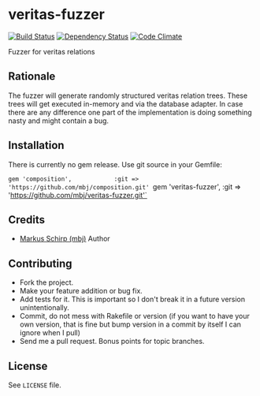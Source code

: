 veritas-fuzzer
==============

[![Build Status](https://secure.travis-ci.org/mbj/veritas-fuzzer.png?branch=master)](http://travis-ci.org/mbj/veritas-fuzzer)
[![Dependency Status](https://gemnasium.com/mbj/veritas-fuzzer.png)](https://gemnasium.com/mbj/veritas-fuzzer)
[![Code Climate](https://codeclimate.com/github/mbj/veritas-fuzzer.png)](https://codeclimate.com/github/mbj/veritas-fuzzer)

Fuzzer for veritas relations

Rationale
---------

The fuzzer will generate randomly structured veritas relation trees. These trees will get executed in-memory and via 
the database adapter. In case there are any difference one part of the implementation is doing something nasty and 
might contain a bug.

Installation
------------

There is currently no gem release. Use git source in your Gemfile:

`gem 'composition',            :git => 'https://github.com/mbj/composition.git'
`gem 'veritas-fuzzer', :git => 'https://github.com/mbj/veritas-fuzzer.git'`

Credits
-------

* [Markus Schirp (mbj)](https://github.com/mbj) Author

Contributing
-------------

* Fork the project.
* Make your feature addition or bug fix.
* Add tests for it. This is important so I don't break it in a
  future version unintentionally.
* Commit, do not mess with Rakefile or version
  (if you want to have your own version, that is fine but bump version in a commit by itself I can ignore when I pull)
* Send me a pull request. Bonus points for topic branches.

License
-------

See `LICENSE` file.
